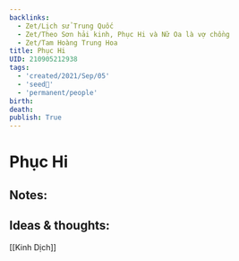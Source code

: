 ```yaml
---
backlinks:
  - Zet/Lịch sử Trung Quốc
  - Zet/Theo Sơn hải kinh, Phục Hi và Nữ Oa là vợ chồng
  - Zet/Tam Hoàng Trung Hoa
title: Phục Hi
UID: 210905212938
tags:
  - 'created/2021/Sep/05'
  - 'seed🥜'
  - 'permanent/people'
birth: 
death: 
publish: True
---
```

# Phục Hi

## Notes:


## Ideas & thoughts:
[[Kinh Dịch]]
